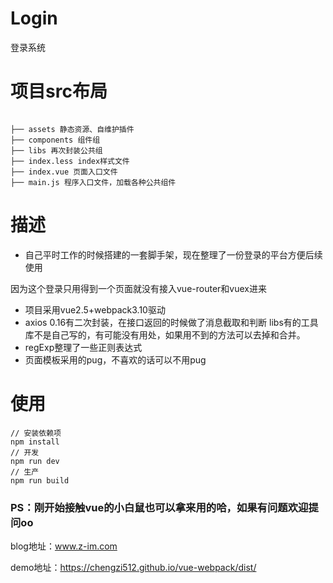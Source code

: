 # Login
登录系统

# 项目src布局
```

├── assets 静态资源、自维护插件
├── components 组件组
├── libs 再次封装公共组
├── index.less index样式文件
├── index.vue 页面入口文件
├── main.js 程序入口文件，加载各种公共组件

```

# 描述
* 自己平时工作的时候搭建的一套脚手架，现在整理了一份登录的平台方便后续使用

因为这个登录只用得到一个页面就没有接入vue-router和vuex进来
* 项目采用vue2.5+webpack3.10驱动
* axios 0.16有二次封装，在接口返回的时候做了消息截取和判断
libs有的工具库不是自己写的，有可能没有用处，如果用不到的方法可以去掉和合并。
* regExp整理了一些正则表达式
* 页面模板采用的pug，不喜欢的话可以不用pug

# 使用
```
// 安装依赖项
npm install
// 开发
npm run dev
// 生产
npm run build

```

### PS：刚开始接触vue的小白鼠也可以拿来用的哈，如果有问题欢迎提问oo
blog地址：www.z-im.com

demo地址：https://chengzi512.github.io/vue-webpack/dist/